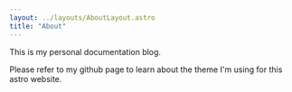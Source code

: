 ```yaml
---
layout: ../layouts/AboutLayout.astro
title: "About"
---
```


This is my personal documentation blog.

Please refer to my github page to learn about the theme I'm using for this astro website.
